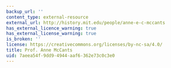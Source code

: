```yaml
---
backup_url: ''
content_type: external-resource
external_url: http://history.mit.edu/people/anne-e-c-mccants
has_external_licence_warning: true
has_external_license_warning: true
is_broken: ''
license: https://creativecommons.org/licenses/by-nc-sa/4.0/
title: Prof. Anne McCants
uid: 7aeea54f-9dd9-4944-aaf6-362e73c0c3e0
---
```

